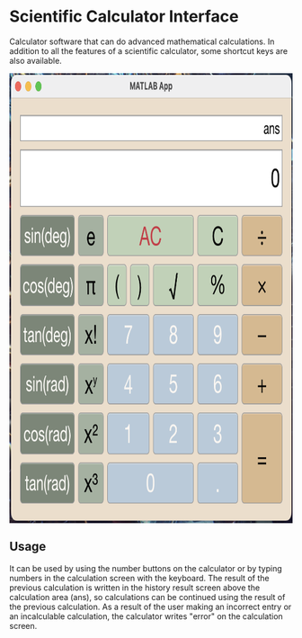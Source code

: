 # Scientific Calculator Interface

Calculator software that can do advanced mathematical calculations. In addition to all the features of a scientific calculator, some shortcut keys are also available.

<img src="https://github.com/hasanalpdoyduk/scientific_calculator/blob/main/scientific_calculator_photo.png" width="900" height="800" align="center" >

## Usage

It can be used by using the number buttons on the calculator or by typing numbers in the calculation screen with the keyboard. The result of the previous calculation is written in the history result screen above the calculation area (ans), so calculations can be continued using the result of the previous calculation. As a result of the user making an incorrect entry or an incalculable calculation, the calculator writes "error" on the calculation screen.
